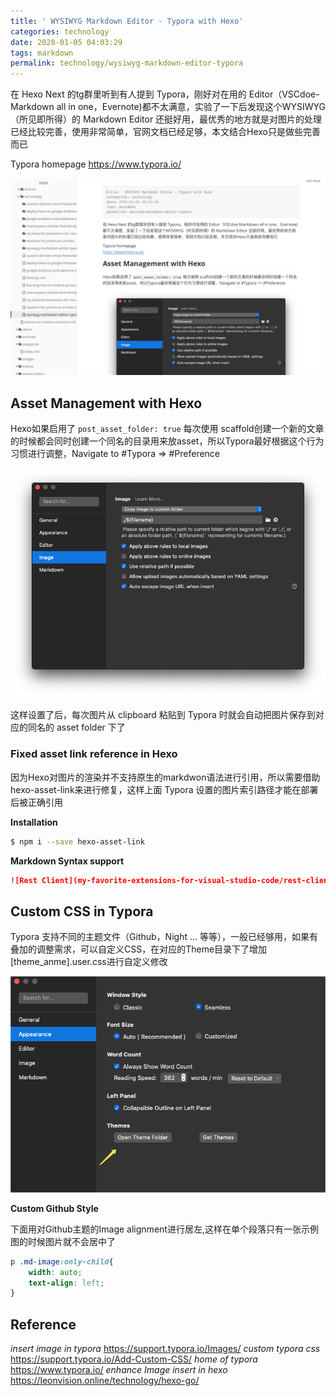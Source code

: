 ```yaml
---
title: ' WYSIWYG Markdown Editor - Typora with Hexo'
categories: technology
date: 2020-01-05 04:03:29
tags: markdown
permalink: technology/wysiwyg-markdown-editor-typora
---
```


在 Hexo Next 的tg群里听到有人提到 Typora，刚好对在用的 Editor（VSCdoe-Markdown all in one，Evernote)都不太满意，实验了一下后发现这个WYSIWYG（所见即所得）的 Markdown Editor 还挺好用，最优秀的地方就是对图片的处理已经比较完善，使用非常简单，官网文档已经足够，本文结合Hexo只是做些完善而已

Typora homepage
https://www.typora.io/

![image-20200105101055431](wysiwyg-markdown-editor-typora/image-20200105101055431.png)



## Asset Management with Hexo
Hexo如果启用了 `post_asset_folder: true` 每次使用 scaffold创建一个新的文章的时候都会同时创建一个同名的目录用来放asset，所以Typora最好根据这个行为习惯进行调整，Navigate to #Typora => #Preference

![image-20200105041853004](wysiwyg-markdown-editor-typora/image-20200105041853004.png)

这样设置了后，每次图片从 clipboard 粘贴到 Typora 时就会自动把图片保存到对应的同名的 asset folder 下了

### Fixed asset link reference in Hexo

因为Hexo对图片的渲染并不支持原生的markdwon语法进行引用，所以需要借助hexo-asset-link来进行修复，这样上面 Typora 设置的图片索引路径才能在部署后被正确引用

**Installation**  

```bash
$ npm i --save hexo-asset-link
```

**Markdown Syntax support**

```Markdown
![Rest Client](my-favorite-extensions-for-visual-studio-code/rest-client.jpg)
```



## Custom CSS in Typora

Typora 支持不同的主题文件（Github，Night ... 等等），一般已经够用，如果有叠加的调整需求，可以自定义CSS，在对应的Theme目录下了增加[theme_anme].user.css进行自定义修改

![image-20200105043541520](wysiwyg-markdown-editor-typora/image-20200105043541520.png)

**Custom Github Style**

下面用对Github主题的Image alignment进行居左,这样在单个段落只有一张示例图的时候图片就不会居中了

```css
p .md-image:only-child{
    width: auto;
    text-align: left;
}
```



## Reference  
_insert image in typora_
https://support.typora.io/Images/
_custom typora css_
https://support.typora.io/Add-Custom-CSS/
_home of typora_
https://www.typora.io/
_enhance Image insert in hexo_
https://leonvision.online/technology/hexo-go/